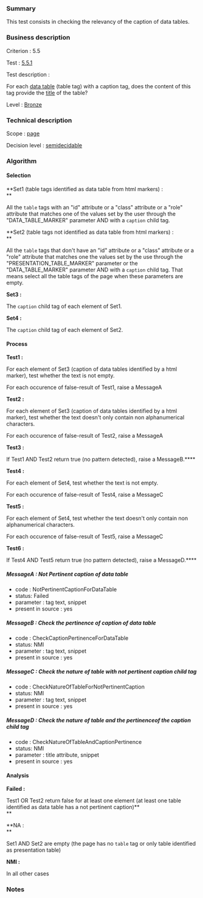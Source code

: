### Summary

This test consists in checking the relevancy of the caption of data
tables.

### Business description

Criterion : 5.5

Test : [5.5.1](http://accessiweb.org/index.php/accessiweb-22-english-version.html#test-5-5-1)

Test description :

For each [data
table](http://accessiweb.org/index.php/glossary-76.html#mTabDonnee)
(table tag) with a caption tag, does the content of this tag provide the
[title](http://accessiweb.org/index.php/glossary-76.html#mTitreTab) of
the table?

Level : [Bronze](/en/category/rules-design/accessiweb-11/level/bronze)

### Technical description

Scope : [page](/en/category/rules-design/accessiweb-11/scope/page)

Decision level :
[semidecidable](/en/category/rules-design/accessiweb-11/decision-level/semidecidable)

### Algorithm

#### Selection

**Set1 (table tags identified as data table from html markers) : \
**

All the `table` tags with an "id" attribute or a "class" attribute or a
"role" attribute that matches one of the values set by the user through
the "DATA\_TABLE\_MARKER" parameter AND with a `caption` child tag.

**Set2 (table tags not identified as data table from html markers) :\
**

All the `table` tags that don't have an "id" attribute or a "class"
attribute or a "role" attribute that matches one the values set by the
use through the "PRESENTATION\_TABLE\_MARKER" parameter or the
"DATA\_TABLE\_MARKER" parameter AND with a `caption` child tag. That
means select all the table tags of the page when these parameters are
empty.

**Set3 :**

The `caption` child tag of each element of Set1.

**Set4 :**

The `caption` child tag of each element of Set2.

#### Process

**Test1 :**

For each element of Set3 (caption of data tables identified by a html
marker), test whether the text is not empty.

For each occurence of false-result of Test1, raise a MessageA

**Test2 :**

For each element of Set3 (caption of data tables identified by a html
marker), test whether the text doesn't only contain non alphanumerical
characters.

For each occurence of false-result of Test2, raise a MessageA

**Test3 :**

If Test1 AND Test2 return true (no pattern detected), raise a
MessageB.****

**Test4 :**

For each element of Set4, test whether the text is not empty.

For each occurence of false-result of Test4, raise a MessageC

**Test5 :**

For each element of Set4, test whether the text doesn't only contain non
alphanumerical characters.

For each occurence of false-result of Test5, raise a MessageC

**Test6 :**

If Test4 AND Test5 return true (no pattern detected), raise a
MessageD.****

##### MessageA : Not Pertinent caption of data table

-   code : NotPertinentCaptionForDataTable
-   status: Failed
-   parameter : tag text, snippet
-   present in source : yes

##### MessageB : Check the pertinence of caption of data table

-   code : CheckCaptionPertinenceForDataTable
-   status: NMI
-   parameter : tag text, snippet
-   present in source : yes

##### MessageC : Check the nature of table with not pertinent caption child tag

-   code : CheckNatureOfTableForNotPertinentCaption
-   status: NMI
-   parameter : tag text, snippet
-   present in source : yes

##### MessageD : Check the nature of table and the pertinenceof the caption child tag

-   code : CheckNatureOfTableAndCaptionPertinence
-   status: NMI
-   parameter : title attribute, snippet
-   present in source : yes

#### Analysis

**Failed :**

Test1 OR Test2 return false for at least one element (at least one table
identified as data table has a not pertinent caption)**\
**

**NA : \
**

Set1 AND Set2 are empty (the page has no `table` tag or only table
identified as presentation table)

**NMI :**

In all other cases

### Notes


